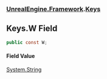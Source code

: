 ### [UnrealEngine.Framework](./UnrealEngine-Framework.md 'UnrealEngine.Framework').[Keys](./UnrealEngine-Framework-Keys.md 'UnrealEngine.Framework.Keys')
## Keys.W Field
  
```csharp
public const W;
```
#### Field Value
[System.String](https://docs.microsoft.com/en-us/dotnet/api/System.String 'System.String')  
